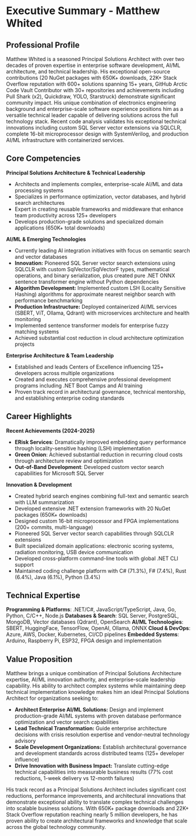# Executive Summary - Matthew Whited

## Professional Profile

Matthew Whited is a seasoned Principal Solutions Architect with over two decades of proven expertise in enterprise software development, AI/ML architecture, and technical leadership. His exceptional open-source contributions (20 NuGet packages with 650K+ downloads, 22K+ Stack Overflow reputation with 600+ solutions spanning 15+ years, GitHub Arctic Code Vault Contributor with 30+ repositories and achievements including Pull Shark (x2), Quickdraw, YOLO, Starstruck) demonstrate significant community impact. His unique combination of electronics engineering background and enterprise-scale software experience positions him as a versatile technical leader capable of delivering solutions across the full technology stack. Recent code analysis validates his exceptional technical innovations including custom SQL Server vector extensions via SQLCLR, complete 16-bit microprocessor design with SystemVerilog, and production AI/ML infrastructure with containerized services.

## Core Competencies

**Principal Solutions Architecture & Technical Leadership**
- Architects and implements complex, enterprise-scale AI/ML and data processing systems
- Specializes in performance optimization, vector databases, and hybrid search architectures  
- Expert in creating reusable frameworks and middleware that enhance team productivity across 125+ developers
- Develops production-grade solutions and specialized domain applications (650K+ total downloads)

**AI/ML & Emerging Technologies**
- Currently leading AI integration initiatives with focus on semantic search and vector databases
- **Innovation:** Pioneered SQL Server vector search extensions using SQLCLR with custom SqlVector/SqlVectorF types, mathematical operations, and binary serialization, plus created pure .NET ONNX sentence transformer engine without Python dependencies
- **Algorithm Development:** Implemented custom LSH (Locality Sensitive Hashing) algorithms for approximate nearest neighbor search with performance benchmarking
- **Production Infrastructure:** Deployed containerized AI/ML services (SBERT, ViT, Ollama, Qdrant) with microservices architecture and health monitoring
- Implemented sentence transformer models for enterprise fuzzy matching systems
- Achieved substantial cost reduction in cloud architecture optimization projects

**Enterprise Architecture & Team Leadership**
- Established and leads Centers of Excellence influencing 125+ developers across multiple organizations
- Created and executes comprehensive professional development programs including .NET Boot Camps and AI training
- Proven track record in architectural governance, technical mentorship, and establishing enterprise coding standards

## Career Highlights

**Recent Achievements (2024-2025)**
- **ERisk Services**: Dramatically improved embedding query performance through locality-sensitive hashing (LSH) implementation
- **Green Onion**: Achieved substantial reduction in recurring cloud costs through architecture review and optimization
- **Out-of-Band Development**: Developed custom vector search capabilities for Microsoft SQL Server

**Innovation & Development**
- Created hybrid search engines combining full-text and semantic search with LLM summarization
- Developed extensive .NET extension frameworks with 20 NuGet packages (650K+ downloads)
- Designed custom 16-bit microprocessor and FPGA implementations (200+ commits, multi-language)
- Pioneered SQL Server vector search capabilities through SQLCLR extensions
- Built specialized domain applications: electronic scoring systems, radiation monitoring, USB device communication
- Developed cross-platform command-line tools with global .NET CLI support
- Maintained coding challenge platform with C# (71.3%), F# (7.4%), Rust (6.4%), Java (6.1%), Python (3.4%)

## Technical Expertise

**Programming & Platforms**: .NET/C#, JavaScript/TypeScript, Java, Go, Python, C/C++, Node.js
**Databases & Search**: SQL Server, PostgreSQL, MongoDB, Vector databases (Qdrant), OpenSearch
**AI/ML Technologies**: SBERT, HuggingFace, TensorFlow, OpenAI, Ollama, ONNX
**Cloud & DevOps**: Azure, AWS, Docker, Kubernetes, CI/CD pipelines
**Embedded Systems**: Arduino, Raspberry Pi, ESP32, FPGA design and implementation

## Value Proposition

Matthew brings a unique combination of Principal Solutions Architecture expertise, AI/ML innovation authority, and enterprise-scale leadership capability. His ability to architect complex systems while maintaining deep technical implementation knowledge makes him an ideal Principal Solutions Architect for organizations seeking to:

- **Architect Enterprise AI/ML Solutions:** Design and implement production-grade AI/ML systems with proven database performance optimization and vector search capabilities
- **Lead Technical Transformation:** Guide enterprise architecture decisions with crisis resolution expertise and vendor-neutral technology advisory
- **Scale Development Organizations:** Establish architectural governance and development standards across distributed teams (125+ developer influence)
- **Drive Innovation with Business Impact:** Translate cutting-edge technical capabilities into measurable business results (77% cost reductions, 1-week delivery vs 12-month failures)

His track record as a Principal Solutions Architect includes significant cost reductions, performance improvements, and architectural innovations that demonstrate exceptional ability to translate complex technical challenges into scalable business solutions. With 650K+ package downloads and 22K+ Stack Overflow reputation reaching nearly 5 million developers, he has proven ability to create architectural frameworks and knowledge that scale across the global technology community.